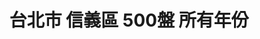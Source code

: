 ---
title: "台北市 信義區 500盤 所有年份"
keywords:
  - 美食競賽
  - 台灣美食
  - 美食精選
datePublished: "2025-06-30"
dateModified: "2025-07-01"
city: "台北市"
district: "信義區"
award: "500盤"
year: "所有年份"
page: 2
count: 21

restaurants:
  - name: "漢來名人坊"
    address: "台北市信義區基隆路一段333號34樓"
    phone: "0227232938"
    geo: "25.034408673671145, 121.56122814947172"
    google_map: "https://maps.app.goo.gl/G6gFQewFMnKDhCsSA"
    footinder: "https://footinder.com.tw/%E5%8F%B0%E5%8C%97%E5%B8%82/9094/"
    official: "https://www.hilai-foods.com/brand-content/7#branch-5/celebrity-cuisine"
    award:
    - name: "500盤"
      year: "2024"
  - name: "琥珀割烹 Kohaku"
    address: "台北市信義區逸仙路32巷15號1樓"
    phone: "0287863320"
    geo: "25.039912582914482, 121.5627165502999"
    google_map: "https://maps.app.goo.gl/JLfFhzJ3cLJhZphr5"
    footinder: "https://footinder.com.tw/%e5%8f%b0%e5%8c%97%e5%b8%82%e4%bf%a1%e7%be%a9%e5%8d%80/362142/"
    official: "https://www.instagram.com/kohaku.tw"
    award:
    - name: "500盤"
      year: "2024"
  - name: "心潮飯店"
    address: "台北市信義區忠孝東路五段68號2樓"
    phone: "0227239976"
    geo: "25.040502108778398, 121.56656937574235"
    google_map: "https://maps.app.goo.gl/sc5p8KWoJY9GeC2h9"
    footinder: "https://footinder.com.tw/%e5%8f%b0%e5%8c%97%e5%b8%82%e4%bf%a1%e7%be%a9%e5%8d%80/9026/"
    official: "https://www.facebook.com/sinchaoriceshoppe/"
    award:
    - name: "500盤"
      year: "2024"
  - name: "川雅"
    address: "台北市信義區松智路17號微風南山46樓"
    phone: "0227220303"
    geo: "25.034280263725563, 121.56687016702816"
    google_map: "https://maps.app.goo.gl/DWjnxi15bCxumJUUA"
    footinder: "https://footinder.com.tw/%e5%8f%b0%e5%8c%97%e5%b8%82%e4%bf%a1%e7%be%a9%e5%8d%80/362162/"
    official: "https://www.chuan-ya.com/"
    award:
    - name: "500盤"
      year: "2024"
  - name: "雙城雙廚"
    address: "台北市信義區嘉興街175巷2弄8號"
    phone: ""
    geo: "25.02748479024552, 121.55742378606605"
    google_map: "https://maps.app.goo.gl/43WJp92iomFfxDnr9"
    footinder: "https://footinder.com.tw/%E5%8F%B0%E5%8C%97%E5%B8%82%E4%BF%A1%E7%BE%A9%E5%8D%80/362164/"
    official: ""
    award:
    - name: "500盤"
      year: "2024"
  - name: "BURGER OUT"
    address: "台北市信義區忠孝東路四段553巷22弄2號"
    phone: "0227566860"
    geo: "25.043165741931137, 121.5630643935445"
    google_map: "https://maps.app.goo.gl/ARbMSjrkXdAK9tds8"
    footinder: "https://footinder.com.tw/%E5%8F%B0%E5%8C%97%E5%B8%82%E4%BF%A1%E7%BE%A9%E5%8D%80/36899/"
    official: "https://www.instagram.com/burgerout/"
    award:
    - name: "500盤"
      year: "2024"
  - name: "chateau zoe 酒窖餐廳(永久歇業)"
    address: "台北市信義區逸仙路32巷7號1樓"
    phone: "0287869663"
    geo: "25.039898005940966, 121.56227833400445"
    google_map: "https://maps.app.goo.gl/Hejkibae3ndWnC6U7"
    footinder: "https://footinder.com.tw/%E5%8F%B0%E5%8C%97%E5%B8%82%E4%BF%A1%E7%BE%A9%E5%8D%80/9034/"
    official: "https://www.facebook.com/chateauzoe/"
    award:
    - name: "500盤"
      year: "2024"
  - name: "JOYCE EAST"
    address: "台北市信義區信義路五段128號1樓"
    phone: "0287896128"
    geo: "25.03239444153666, 121.56920737741855"
    google_map: "https://maps.app.goo.gl/wBjgUWuAzf3j2i937"
    footinder: "https://footinder.com.tw/%E5%8F%B0%E5%8C%97%E5%B8%82%E4%BF%A1%E7%BE%A9%E5%8D%80/9209/"
    official: "https://www.joycecafetw.com/JOYCEEAST/?action=index"
    award:
    - name: "500盤"
      year: "2024"
  - name: "KIKI 餐廳"
    address: "分店眾多請自行搜尋"
    phone: ""
    geo: ""
    google_map: "https://www.google.com/maps/search/KIKI+%E9%A4%90%E5%BB%B3/@24.5956446,120.7778131,10z/data=!3m1!4b1?entry=ttu&g_ep=EgoyMDI1MDYyMy4yIKXMDSoASAFQAw%3D%3D"
    footinder: "https://footinder.com.tw/%e5%8f%b0%e5%8c%97%e5%b8%82%e4%bf%a1%e7%be%a9%e5%8d%80/362203/"
    official: "https://www.kiki1991.com/main/tw/"
    award:
    - name: "500盤"
      year: "2024"
---